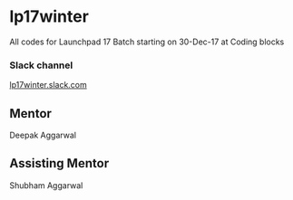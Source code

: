 # lp17winter
All codes for Launchpad 17 Batch starting on 30-Dec-17 at Coding blocks

### Slack channel
[lp17winter.slack.com](https://lp17winter.slack.com)

## Mentor
Deepak Aggarwal

## Assisting Mentor
Shubham Aggarwal
